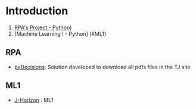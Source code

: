 # Introduction

01) [RPA's Project - Python)](#RPA)
02) [Machine Learning I - Python] (#ML1)



## RPA
* [pyDecisions](https://github.com/thiago-ouverney/TJ_pdf_download): Solution developed to download all pdfs files in the TJ site

## ML1
* [J-Horizon]( https://github.com/Valdecy/J-Horizon) : ML1
